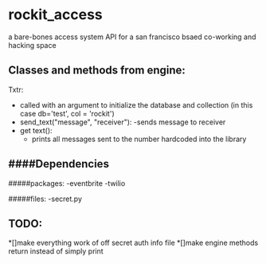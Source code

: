 rockit_access
=============

a bare-bones access system API for a san francisco bsaed co-working and hacking space



Classes and methods from engine:
------------------
Txtr:
- called with an argument to initialize the database and collection (in this case db='test', col = 'rockit')  
- send_text("message", "receiver"):
  -sends message to receiver 
- get text():
  - prints  all messages sent to the number hardcoded into the library





####Dependencies
--------
#####packages:
 -eventbrite
 -twilio

#####files:
-secret.py


TODO:
-----
*[]make everything work of off secret auth info file
*[]make engine methods return instead of simply print